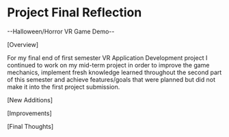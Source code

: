 # Project Final Reflection

--Halloween/Horror VR Game Demo--

[Overview]

For my final end of first semester VR Application Development project I continued to work on my mid-term project in order to improve the game mechanics, implement fresh knowledge learned throughout the second part of this semester and achieve features/goals that were planned but did not make it into the first project submission.

[New Additions]

[Improvements]

[Final Thoughts]

